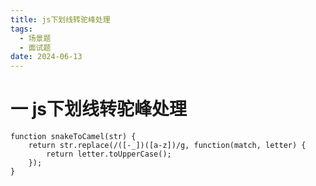 ```yaml
---
title: js下划线转驼峰处理
tags:
  - 场景题
  - 面试题
date: 2024-06-13
---
```


# 一 js下划线转驼峰处理

```JS
function snakeToCamel(str) {
    return str.replace(/([-_])([a-z])/g, function(match, letter) {
        return letter.toUpperCase();
    });
}
```